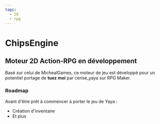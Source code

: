 ```yaml
---
tags:
  - 2d
  - rpg
---
```


# ChipsEngine

## Moteur 2D Action-RPG en développement

Basé sur celui de MichealGames, ce moteur de jeu est développé pour un potentiel portage de **tuez moi** par cerise_yaya sur RPG Maker.

### Roadmap

Avant d'être prêt à commencer à porter le jeu de Yaya :
- Création d'inventaire
- Et plus